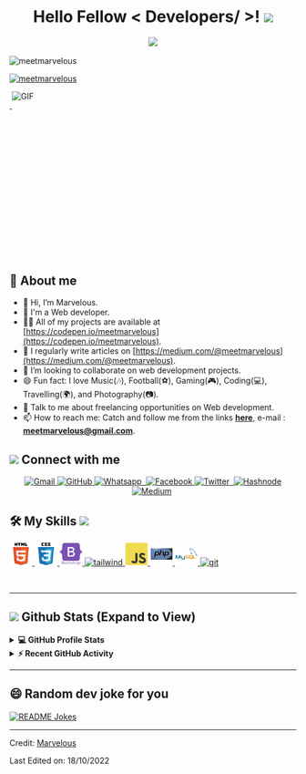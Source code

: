 <h1 align="center"> Hello Fellow < Developers/ >! <img src = "https://raw.githubusercontent.com/MartinHeinz/MartinHeinz/master/wave.gif" width = 30px></h1>

<!-- Animation Typing -->

<p align="center">
  <a href="https://github.com/DenverCoder1/readme-typing-svg"><img src="https://readme-typing-svg.herokuapp.com?font=Fira+Code&pause=1000&width=500&lines=My+name+is+Marvelous.;I'm+a+Web+Developer;I+love+to+build+projects.;I+enjoy+building+fast+loading+websites;+and+softwares+with+great+UX."></a>
</p>

<!-- Profile Views -->

<p align="left"> <img src="https://komarev.com/ghpvc/?username=meetmarvelous&label=Profile%20views&color=0e75b6&style=flat" alt="meetmarvelous" />

</p>

<!-- Follow Twitter -->

<p align="left"> <a href="https://twitter.com/intent/follow?screen_name=meetmarvelous" target="blank"><img src="https://img.shields.io/twitter/follow/meetmarvelous?logo=twitter&style=for-the-badge" alt="meetmarvelous" /></a> </p>

<!-- Image GiF -->

<img align="right" alt="GIF" src="https://github.com/abhisheknaiidu/abhisheknaiidu/blob/master/code.gif?raw=true" width="500" height="320" />

<!-- About Me -->

</br>

---

## 🚀 About me

- 👋 Hi, I’m Marvelous.
- 💼 I'm a Web developer.
- 👨‍💻 All of my projects are available at [https://codepen.io/meetmarvelous](https://codepen.io/meetmarvelous).
- 📝 I regularly write articles on [https://medium.com/@meetmarvelous](https://medium.com/@meetmarvelous).
- 👯 I’m looking to collaborate on web development projects.
- 😄 Fun fact: I love Music(🎶), Football(⚽), Gaming(🎮), Coding(💻), Travelling(🌍), and Photography(📷).
- 💬 Talk to me about freelancing opportunities on Web development.
- 📫 How to reach me: Catch and follow me from the links [**here**](https://bio.link/meetmarvelous), e-mail : [**meetmarvelous@gmail.com**](mailto:meetmarvelous@gmail.com).

<!-- - 🤔 I’m currently open for: A new job opportunity: [LINK TO MY RESUME](link). -->
<!-- - 🔭 I’m currently working on [Marvelbyte](https://bio.link/meetmarvelous) -->
<!-- - 👨‍💻 Hire me for Full Stack Development jobs: Link to my UpWork Full Stack Development Specialization. -->

<!-- Connect With Me -->

## <img src="https://media.giphy.com/media/iY8CRBdQXODJSCERIr/giphy.gif" width="30px"> Connect with me

<p align="center">
  <a href="mailto:meetmarvelous@gmail.com" target="_blank">
    <img img src="https://img.shields.io/badge/gmail-%23EA4335.svg?style=for-the-badge&logo=gmail&logoColor=white" alt="Gmail"/>
  </a>
  <a href="https://github.com/meetmarvelous" target="_blank">
    <img src="https://img.shields.io/badge/github-%23181717.svg?style=for-the-badge&logo=github&logoColor=white" alt="GitHub"/>
  </a>
  <a href="https://wa.me/2348105759544" target="_blank">
    <img src="https://img.shields.io/badge/WhatsApp-25D366?style=for-the-badge&logo=whatsapp&logoColor=white" alt="Whatsapp"/>
  </a>
  <a href="https://www.linkedin.com/in/meetmarvelous" target="_blank">
    <img alt="" src="https://img.shields.io/badge/LinkedIn-0077B5?style=for-the-badge&logo=linkedin&logoColor=white" >
  </a>
  <a href="https://www.facebook.com/meetmarvelous"  target="_blank">
    <img src="https://img.shields.io/badge/facebook-%231877F2.svg?style=for-the-badge&logo=facebook&logoColor=white" alt="Facebook"/>
  </a>
  <a href="https://twitter.com/MeetMarvelous" target="_blank">
    <img alt="Twitter" src="https://img.shields.io/badge/Twitter-1DA1F2?style=for-the-badge&logo=twitter&logoColor=white">
  </a>
  <a href="#" target="_blank">
    <img alt="" src="https://img.shields.io/badge/dev.to-0A0A0A?style=for-the-badge&logo=devdotto&logoColor=white" >
  </a> 
  <a href="#" target="_blank">
    <img alt="Hashnode" src="https://img.shields.io/badge/hashnode-%2300acee.svg?color=2962FF&style=for-the-badge&logo=hashnode&logoColor=white" />
  </a>
  <a href="#" target="_blank">
    <img src="https://img.shields.io/badge/Medium-12100E?style=for-the-badge&logo=medium&logoColor=white" alt="Medium"/></a>
  <a href="https://bio.link/meetmarvelous" target="_blank">
    <img alt="" src="https://img.shields.io/badge/bio.link-000000%7D?style=for-the-badge&logo=biolink&logoColor=white" >
  </a>
</p>

<!-- Connect with me:END -->

<!-- My Skills -->

## 🛠️ My Skills <img src = "https://media2.giphy.com/media/QssGEmpkyEOhBCb7e1/giphy.gif?cid=ecf05e47a0n3gi1bfqntqmob8g9aid1oyj2wr3ds3mg700bl&rid=giphy.gif" width = 32px>

<p align="left">
  <a href="https://www.w3.org/html/" target="_blank" rel="noreferrer">
    <img src="https://raw.githubusercontent.com/devicons/devicon/master/icons/html5/html5-original-wordmark.svg" alt="html5" width="40" height="40" />
  </a>
  <a href="https://www.w3schools.com/css/" target="_blank" rel="noreferrer">
    <img src="https://raw.githubusercontent.com/devicons/devicon/master/icons/css3/css3-original-wordmark.svg" alt="css3" width="40" height="40" />
  </a>
  <a href="https://getbootstrap.com" target="_blank" rel="noreferrer">
    <img src="https://raw.githubusercontent.com/devicons/devicon/master/icons/bootstrap/bootstrap-plain-wordmark.svg" alt="bootstrap" width="40" height="40" />
  </a>
  <a href="https://tailwindcss.com/" target="_blank" rel="noreferrer">
    <img src="https://www.vectorlogo.zone/logos/tailwindcss/tailwindcss-icon.svg" alt="tailwind" width="40" height="40"/>
  </a>
  <a href="https://developer.mozilla.org/en-US/docs/Web/JavaScript" target="_blank" rel="noreferrer">
    <img src="https://raw.githubusercontent.com/devicons/devicon/master/icons/javascript/javascript-original.svg" alt="javascript" width="40" height="40" />
  </a>
  <a href="https://www.php.net" target="_blank" rel="noreferrer">
    <img src="https://raw.githubusercontent.com/devicons/devicon/master/icons/php/php-original.svg" alt="php" width="40" height="40"/>
  </a>
  <a href="https://www.mysql.com/" target="_blank" rel="noreferrer">
    <img src="https://raw.githubusercontent.com/devicons/devicon/master/icons/mysql/mysql-original-wordmark.svg" alt="mysql" width="40" height="40" /> </a>
  <a href="https://git-scm.com/" target="_blank" rel="noreferrer">
    <img src="https://www.vectorlogo.zone/logos/git-scm/git-scm-icon.svg" alt="git" width="40" height="40"/> 
  </a>
  </p>
  <br/>

---

<!-- Github Stats -->

</details>

## <img src = "https://i.pinimg.com/originals/65/c4/f4/65c4f452571be1261e9c623f7da488ac.gif" width = 35px> Github Stats (Expand to View)

<details>
  <summary><b>💻 GitHub Profile Stats</b></summary>
  <br/>
  <p align="center">
    <img alt="meetmarvelous's Github Stats" src="https://github-readme-stats.vercel.app/api?username=meetmarvelous&show_icons=true&count_private=true&theme=algolia" height="192px"/>
  <br/>
   <img src="https://github-readme-stats.vercel.app/api/top-langs?username=meetmarvelous&langs_count=10&show_icons=true&locale=en&layout=compact&theme=algolia" alt="meetmarvelous language" height="192px"/>
  <br/>
  <b>Note:</b> Top languages is only a metric of the languages my public code consists of and doesn't reflect experience or skill level.
  </p>

---

</details>

<details>
  <summary><b>⚡ Recent GitHub Activity</b></summary>
  <br/>
   <a href="https://github.com/meetmarvelous/"><img alt="Marvelous' Activity Graph" src="https://activity-graph.herokuapp.com/graph?username=meetmarvelous&custom_title=Marvelous'%20Contribution%20Graph&theme=react-dark" /></a>
  <br/>

---

</details>

---

<!-- Markdown -->

## 😄 Random dev joke for you

<a href="https://readme-jokes.vercel.app"><img align="center" src="https://readme-jokes.vercel.app/api" alt="README Jokes"></a>

---

Credit: [Marvelous](https://github.com/meetmarvelous/)

Last Edited on: 18/10/2022

